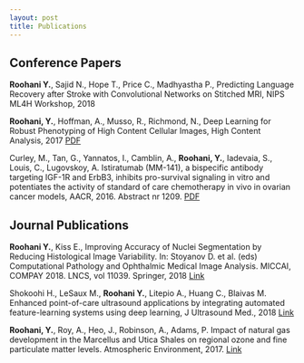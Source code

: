 ```yaml
---
layout: post
title: Publications
---
```


<h2>Conference Papers</h2>

**Roohani Y.**, Sajid N., Hope T., Price C., Madhyastha P., Predicting Language Recovery after Stroke with Convolutional Networks on Stitched MRI, NIPS ML4H Workshop, 2018

**Roohani, Y.**, Hoffman, A., Musso, R., Richmond, N.,  Deep Learning for Robust Phenotyping of High Content Cellular Images, High Content Analysis, 2017 [PDF](../Data/HCA_2017.pdf)

Curley, M., Tan, G., Yannatos, I., Camblin, A., **Roohani, Y.**, Iadevaia, S., Louis, C., Lugovskoy, A. Istiratumab (MM-141), a bispecific antibody targeting IGF-1R and ErbB3, inhibits pro-survival signaling in vitro and potentiates the activity of standard of care chemotherapy in vivo in ovarian cancer models, AACR, 2016. Abstract nr 1209. [PDF](../Data/AACR_2016.pdf)

<h2>Journal Publications</h2>

**Roohani Y.**, Kiss E., Improving Accuracy of Nuclei Segmentation by Reducing Histological Image Variability. In: Stoyanov D. et al. (eds) Computational Pathology and Ophthalmic Medical Image Analysis. MICCAI, COMPAY 2018. LNCS, vol 11039. Springer, 2018 [Link]('https://link.springer.com/chapter/10.1007%2F978-3-030-00949-6_1')

Shokoohi H., LeSaux M., **Roohani Y.**, Litepio A., Huang C., Blaivas M. Enhanced point-of-care ultrasound applications by integrating automated feature-learning systems using deep learning, J Ultrasound Med., 2018 [Link]('https://onlinelibrary.wiley.com/doi/abs/10.1002/jum.14860')

**Roohani, Y.**, Roy, A., Heo, J., Robinson, A., Adams, P. 
Impact of natural gas development in the Marcellus and Utica Shales on regional ozone and fine particulate matter levels. Atmospheric Environment, 2017. [Link](‘https://www.sciencedirect.com/science/article/pii/S1352231017300018')


